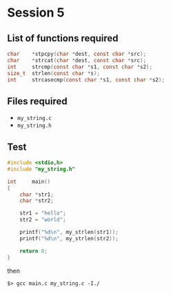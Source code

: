 # Session 5

## List of functions required

```c
char    *stpcpy(char *dest, const char *src);
char    *strcat(char *dest, const char *src);
int     strcmp(const char *s1, const char *s2);
size_t  strlen(const char *s);
int     strcasecmp(const char *s1, const char *s2);
```

## Files required

* `my_string.c`
* `my_string.h`

## Test

```c
#include <stdio,h>
#include "my_string.h"

int     main()
{
    char *str1;
    char *str2;

    str1 = "hello";
    str2 = "world";

    printf("%d\n", my_strlen(str1)); 
    printf("%d\n", my_strlen(str2)); 

    return 0;
}
```

then

```
$> gcc main.c my_string.c -I./
```
